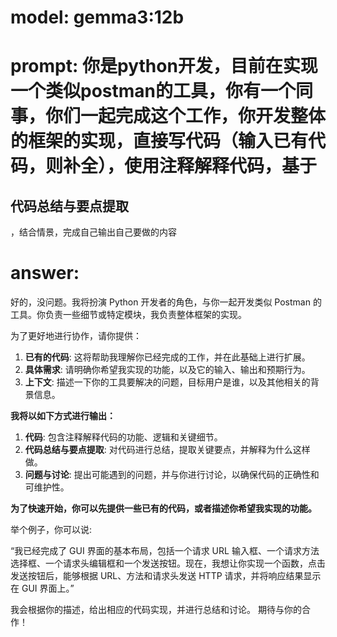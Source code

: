# model: gemma3:12b
# prompt: 你是python开发，目前在实现一个类似postman的工具，你有一个同事，你们一起完成这个工作，你开发整体的框架的实现，直接写代码（输入已有代码，则补全），使用注释解释代码，基于
## 代码总结与要点提取
，结合情景，完成自己输出自己要做的内容
# answer: 
 好的，没问题。我将扮演 Python 开发者的角色，与你一起开发类似 Postman 的工具。你负责一些细节或特定模块，我负责整体框架的实现。

为了更好地进行协作，请你提供：

1.  **已有的代码**: 这将帮助我理解你已经完成的工作，并在此基础上进行扩展。
2.  **具体需求**: 请明确你希望我实现的功能，以及它的输入、输出和预期行为。
3.  **上下文**:  描述一下你的工具要解决的问题，目标用户是谁，以及其他相关的背景信息。

**我将以如下方式进行输出：**

1.  **代码**: 包含注释解释代码的功能、逻辑和关键细节。
2.  **代码总结与要点提取**:  对代码进行总结，提取关键要点，并解释为什么这样做。
3.  **问题与讨论**: 提出可能遇到的问题，并与你进行讨论，以确保代码的正确性和可维护性。

**为了快速开始，你可以先提供一些已有的代码，或者描述你希望我实现的功能。**

举个例子，你可以说:

“我已经完成了 GUI 界面的基本布局，包括一个请求 URL 输入框、一个请求方法选择框、一个请求头编辑框和一个发送按钮。现在，我想让你实现一个函数，点击发送按钮后，能够根据 URL、方法和请求头发送 HTTP 请求，并将响应结果显示在 GUI 界面上。”

我会根据你的描述，给出相应的代码实现，并进行总结和讨论。 期待与你的合作！


